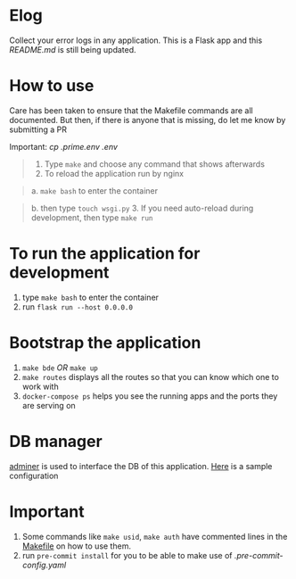 # Elog

Collect your error logs in any application. This is a Flask app and this *README.md* is still being updated.

# How to use
Care has been taken to ensure that the Makefile commands are all documented. But then, if there is anyone that is
missing, do let me know by submitting a PR

Important: *cp .prime.env .env*

> 1. Type `make` and choose any command that shows afterwards
> 2. To reload the application run by nginx

>   a. `make bash` to enter the container

>   b. then type `touch wsgi.py`
> 3. If you need auto-reload during development, then type `make run`

# To run the application for development
1. type `make bash` to enter the container
2. run `flask run --host 0.0.0.0`

# Bootstrap the application
1. `make bde` *OR* `make up`
2. `make routes` displays all the routes so that you can know which one to work with
3. `docker-compose ps` helps you see the running apps and the ports they are serving on

# DB manager
[adminer](https://www.adminer.org/) is used to interface the DB of this application.
[Here](customize/adminer-elog-settings.png) is a sample configuration


# Important
1. Some commands like `make usid`, `make auth` have commented lines in the [Makefile](Makefile) on how to use them.
2. run `pre-commit install` for you to be able to make use of *.pre-commit-config.yaml*

